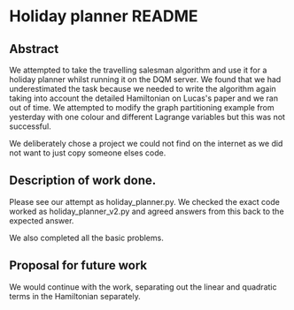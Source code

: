 # Holiday planner README

## Abstract

We attempted to take the travelling salesman algorithm and use it for a holiday planner whilst running it on the DQM server.  We found that we had underestimated the task 
because we needed to write the algorithm again taking into account the detailed Hamiltonian on Lucas's paper and we ran out of time.  We attempted to modify the 
graph partitioning example from yesterday with one colour and different Lagrange variables but this was not successful.

We deliberately chose a project we could not find on the internet as we did not want to just copy someone elses code.  

## Description of work done.

Please see our attempt as holiday_planner.py.  We checked the exact code worked as holiday_planner_v2.py and agreed answers from this back to the expected answer. 

We also completed all the basic problems.

## Proposal for future work

We would continue with the work, separating out the linear and quadratic terms in the Hamiltonian separately.  
